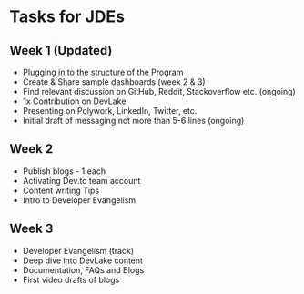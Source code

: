 # Tasks for JDEs 

## Week 1 (Updated)
* Plugging in to the structure of the Program
* Create & Share sample dashboards (week 2 & 3)
* Find relevant discussion on GitHub, Reddit, Stackoverflow etc. (ongoing)
* 1x Contribution on DevLake 
* Presenting on Polywork, LinkedIn, Twitter, etc.
* Initial draft of messaging not more than 5-6 lines (ongoing)

## Week 2
* Publish blogs - 1 each
* Activating Dev.to team account
* Content writing Tips 
* Intro to Developer Evangelism

## Week 3
* Developer Evangelism (track)
* Deep dive into DevLake content
* Documentation, FAQs and Blogs
* First video drafts of blogs
